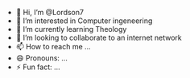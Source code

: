 - 👋 Hi, I’m @Lordson7
- 👀 I’m interested in Computer ingeneering
- 🌱 I’m currently learning Theology
- 💞️ I’m looking to collaborate to an internet network
- 📫 How to reach me ...
- 😄 Pronouns: ...
- ⚡ Fun fact: ...

<!---
Lordson7/Lordson7 is a ✨ special ✨ repository because its `README.md` (this file) appears on your GitHub profile.
You can click the Preview link to take a look at your changes.
--->
